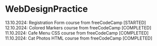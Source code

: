 # WebDesignPractice
13.10.2024:   Registration Form course from freeCodeCamp [STARTED]<br/>
12.10.2024:   Colored Markers course from freeCodeCamp [COMPLETED] <br/>
11.10.2024:   Cafe Menu CSS course from freeCodeCamp [COMPLETED] <br/>
11.10.2024:   Cat Photos HTML course from freeCodeCamp [COMPLETED] <br/>
